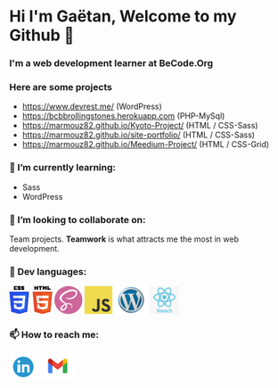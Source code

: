 # Hi I'm Gaëtan, Welcome to my Github 👋

### I'm a web development learner at BeCode.Org



### Here are some projects 

- https://www.devrest.me/ (WordPress)
- https://bcbbrollingstones.herokuapp.com (PHP-MySql)
- https://marmouz82.github.io/Kyoto-Project/ (HTML / CSS-Sass)
- https://marmouz82.github.io/site-portfolio/ (HTML / CSS-Sass)
- https://marmouz82.github.io/Meedium-Project/ (HTML / CSS-Grid)




### 🌱 I’m currently learning:

- Sass 
- WordPress





### 👯 I’m looking to collaborate on:

Team projects. **Teamwork** is what attracts me the most in web development.





### 💬 Dev languages:

<img src="https://github.com/Marmouz82/images/blob/main/Web-dev-logo/logoHtml.jpeg?raw=true" height="50px" />   <img src="https://github.com/Marmouz82/images/blob/main/Web-dev-logo/logoSass.png?raw=true" width="50px" />   <img src="https://github.com/Marmouz82/images/blob/main/Web-dev-logo/logoJS.png?raw=true" width="50px" />
<img src="https://github.com/Marmouz82/images/blob/main/Web-dev-logo/logo-WordPress.jpg?raw=true" height="50px" />
<img src="https://github.com/Marmouz82/images/blob/main/Web-dev-logo/React.png?raw=true" height="50px" />    





### 📫 How to reach me:

[<img src="https://github.com/Marmouz82/images/blob/main/linkedin.png?raw=true" height="50px" />](https://www.linkedin.com/in/ga%C3%ABtan-massart/)   <a href="mailto:gtn.massart@gmail.com"><img src="https://github.com/Marmouz82/images/blob/main/Web-dev-logo/Gmail-logo.png?raw=true" height="50px" /></a>



